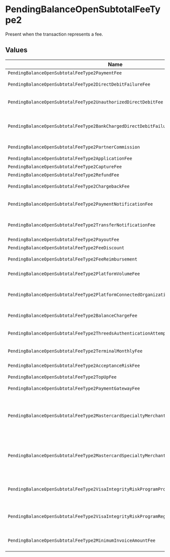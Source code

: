 # PendingBalanceOpenSubtotalFeeType2

Present when the transaction represents a fee.


## Values

| Name                                                                                  | Value                                                                                 |
| ------------------------------------------------------------------------------------- | ------------------------------------------------------------------------------------- |
| `PendingBalanceOpenSubtotalFeeType2PaymentFee`                                        | payment-fee                                                                           |
| `PendingBalanceOpenSubtotalFeeType2DirectDebitFailureFee`                             | direct-debit-failure-fee                                                              |
| `PendingBalanceOpenSubtotalFeeType2UnauthorizedDirectDebitFee`                        | unauthorized-direct-debit-fee                                                         |
| `PendingBalanceOpenSubtotalFeeType2BankChargedDirectDebitFailureFee`                  | bank-charged-direct-debit-failure-fee                                                 |
| `PendingBalanceOpenSubtotalFeeType2PartnerCommission`                                 | partner-commission                                                                    |
| `PendingBalanceOpenSubtotalFeeType2ApplicationFee`                                    | application-fee                                                                       |
| `PendingBalanceOpenSubtotalFeeType2CaptureFee`                                        | capture-fee                                                                           |
| `PendingBalanceOpenSubtotalFeeType2RefundFee`                                         | refund-fee                                                                            |
| `PendingBalanceOpenSubtotalFeeType2ChargebackFee`                                     | chargeback-fee                                                                        |
| `PendingBalanceOpenSubtotalFeeType2PaymentNotificationFee`                            | payment-notification-fee                                                              |
| `PendingBalanceOpenSubtotalFeeType2TransferNotificationFee`                           | transfer-notification-fee                                                             |
| `PendingBalanceOpenSubtotalFeeType2PayoutFee`                                         | payout-fee                                                                            |
| `PendingBalanceOpenSubtotalFeeType2FeeDiscount`                                       | fee-discount                                                                          |
| `PendingBalanceOpenSubtotalFeeType2FeeReimbursement`                                  | fee-reimbursement                                                                     |
| `PendingBalanceOpenSubtotalFeeType2PlatformVolumeFee`                                 | platform-volume-fee                                                                   |
| `PendingBalanceOpenSubtotalFeeType2PlatformConnectedOrganizationsFee`                 | platform-connected-organizations-fee                                                  |
| `PendingBalanceOpenSubtotalFeeType2BalanceChargeFee`                                  | balance-charge-fee                                                                    |
| `PendingBalanceOpenSubtotalFeeType2ThreedsAuthenticationAttemptFee`                   | 3ds-authentication-attempt-fee                                                        |
| `PendingBalanceOpenSubtotalFeeType2TerminalMonthlyFee`                                | terminal-monthly-fee                                                                  |
| `PendingBalanceOpenSubtotalFeeType2AcceptanceRiskFee`                                 | acceptance-risk-fee                                                                   |
| `PendingBalanceOpenSubtotalFeeType2TopUpFee`                                          | top-up-fee                                                                            |
| `PendingBalanceOpenSubtotalFeeType2PaymentGatewayFee`                                 | payment-gateway-fee                                                                   |
| `PendingBalanceOpenSubtotalFeeType2MastercardSpecialtyMerchantProgramProcessingFee`   | mastercard-specialty-merchant-program-processing-fee                                  |
| `PendingBalanceOpenSubtotalFeeType2MastercardSpecialtyMerchantProgramRegistrationFee` | mastercard-specialty-merchant-program-registration-fee                                |
| `PendingBalanceOpenSubtotalFeeType2VisaIntegrityRiskProgramProcessingFee`             | visa-integrity-risk-program-processing-fee                                            |
| `PendingBalanceOpenSubtotalFeeType2VisaIntegrityRiskProgramRegistrationFee`           | visa-integrity-risk-program-registration-fee                                          |
| `PendingBalanceOpenSubtotalFeeType2MinimumInvoiceAmountFee`                           | minimum-invoice-amount-fee                                                            |